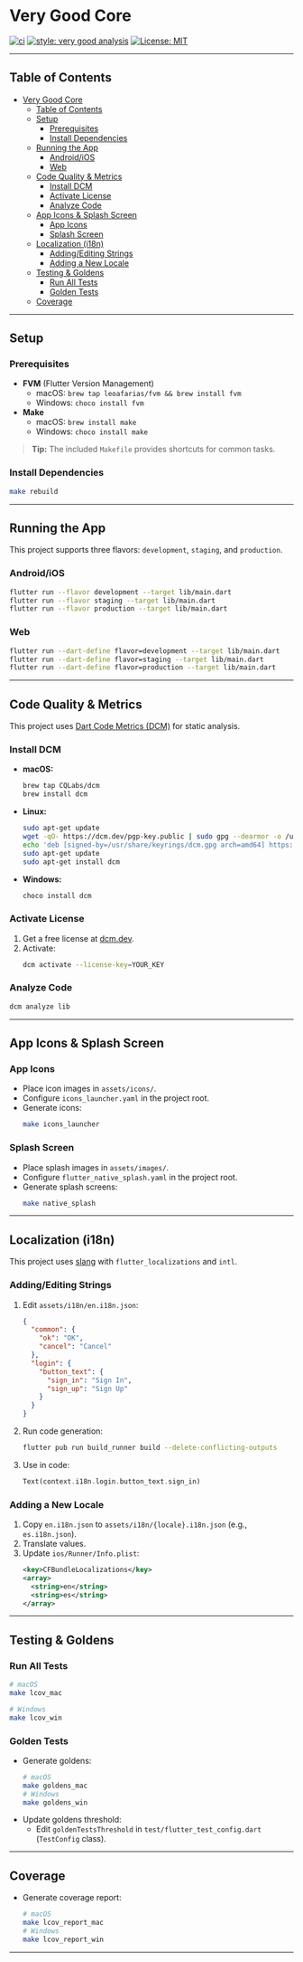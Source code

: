 # Very Good Core

[![ci][ci_badge]][ci_badge_link]
[![style: very good analysis][very_good_analysis_badge]][very_good_analysis_link]
[![License: MIT][license_badge]][license_link]

---

## Table of Contents

- [Very Good Core](#very-good-core)
  - [Table of Contents](#table-of-contents)
  - [Setup](#setup)
    - [Prerequisites](#prerequisites)
    - [Install Dependencies](#install-dependencies)
  - [Running the App](#running-the-app)
    - [Android/iOS](#androidios)
    - [Web](#web)
  - [Code Quality \& Metrics](#code-quality--metrics)
    - [Install DCM](#install-dcm)
    - [Activate License](#activate-license)
    - [Analyze Code](#analyze-code)
  - [App Icons \& Splash Screen](#app-icons--splash-screen)
    - [App Icons](#app-icons)
    - [Splash Screen](#splash-screen)
  - [Localization (i18n)](#localization-i18n)
    - [Adding/Editing Strings](#addingediting-strings)
    - [Adding a New Locale](#adding-a-new-locale)
  - [Testing \& Goldens](#testing--goldens)
    - [Run All Tests](#run-all-tests)
    - [Golden Tests](#golden-tests)
  - [Coverage](#coverage)

---

## Setup

### Prerequisites

- **FVM** (Flutter Version Management)
  - macOS: `brew tap leoafarias/fvm && brew install fvm`
  - Windows: `choco install fvm`
- **Make**
  - macOS: `brew install make`
  - Windows: `choco install make`

> **Tip:** The included `Makefile` provides shortcuts for common tasks.

### Install Dependencies

```sh
make rebuild
```

---

## Running the App

This project supports three flavors: `development`, `staging`, and `production`.

### Android/iOS

```sh
flutter run --flavor development --target lib/main.dart
flutter run --flavor staging --target lib/main.dart
flutter run --flavor production --target lib/main.dart
```

### Web

```sh
flutter run --dart-define flavor=development --target lib/main.dart
flutter run --dart-define flavor=staging --target lib/main.dart
flutter run --dart-define flavor=production --target lib/main.dart
```

---

## Code Quality & Metrics

This project uses [Dart Code Metrics (DCM)](https://dcm.dev/docs/quick-start/#install-dcm) for static analysis.

### Install DCM

- **macOS:**
  ```sh
  brew tap CQLabs/dcm
  brew install dcm
  ```
- **Linux:**
  ```sh
  sudo apt-get update
  wget -qO- https://dcm.dev/pgp-key.public | sudo gpg --dearmor -o /usr/share/keyrings/dcm.gpg
  echo 'deb [signed-by=/usr/share/keyrings/dcm.gpg arch=amd64] https://dcm.dev/debian stable main' | sudo tee /etc/apt/sources.list.d/dart_stable.list
  sudo apt-get update
  sudo apt-get install dcm
  ```
- **Windows:**
  ```sh
  choco install dcm
  ```

### Activate License

1. Get a free license at [dcm.dev](https://dcm.dev/docs/quick-start/#get-a-license).
2. Activate:
   ```sh
   dcm activate --license-key=YOUR_KEY
   ```

### Analyze Code

```sh
dcm analyze lib
```

---

## App Icons & Splash Screen

### App Icons

- Place icon images in `assets/icons/`.
- Configure `icons_launcher.yaml` in the project root.
- Generate icons:
  ```sh
  make icons_launcher
  ```

### Splash Screen

- Place splash images in `assets/images/`.
- Configure `flutter_native_splash.yaml` in the project root.
- Generate splash screens:
  ```sh
  make native_splash
  ```

---

## Localization (i18n)

This project uses [slang](https://pub.dev/packages/slang) with `flutter_localizations` and `intl`.

### Adding/Editing Strings

1. Edit `assets/i18n/en.i18n.json`:
   ```json
   {
     "common": {
       "ok": "OK",
       "cancel": "Cancel"
     },
     "login": {
       "button_text": {
         "sign_in": "Sign In",
         "sign_up": "Sign Up"
       }
     }
   }
   ```
2. Run code generation:
   ```sh
   flutter pub run build_runner build --delete-conflicting-outputs
   ```
3. Use in code:
   ```dart
   Text(context.i18n.login.button_text.sign_in)
   ```

### Adding a New Locale

1. Copy `en.i18n.json` to `assets/i18n/{locale}.i18n.json` (e.g., `es.i18n.json`).
2. Translate values.
3. Update `ios/Runner/Info.plist`:
   ```xml
   <key>CFBundleLocalizations</key>
   <array>
     <string>en</string>
     <string>es</string>
   </array>
   ```

---

## Testing & Goldens

### Run All Tests

```sh
# macOS
make lcov_mac

# Windows
make lcov_win
```

### Golden Tests

- Generate goldens:
  ```sh
  # macOS
  make goldens_mac
  # Windows
  make goldens_win
  ```
- Update goldens threshold:
  - Edit `goldenTestsThreshold` in `test/flutter_test_config.dart` (`TestConfig` class).

---

## Coverage

- Generate coverage report:
  ```sh
  # macOS
  make lcov_report_mac
  # Windows
  make lcov_report_win
  ```

---


[ci_badge]: https://github.com/VeryGoodOpenSource/very_good_coverage/workflows/ci/badge.svg
[ci_badge_link]: https://github.com/VeryGoodOpenSource/very_good_coverage/actions
[flutter_localizations_link]: https://api.flutter.dev/flutter/flutter_localizations/flutter_localizations-library.html
[intl_link]: https://pub.dev/packages/intl
[very_good_analysis_badge]: https://img.shields.io/badge/style-very_good_analysis-B22C89.svg
[very_good_analysis_link]: https://pub.dev/packages/very_good_analysis
[license_badge]: https://img.shields.io/badge/license-MIT-blue.svg
[license_link]: https://opensource.org/licenses/MIT
[dcm_link]: https://dcm.dev/docs/quick-start/#install-dcm

